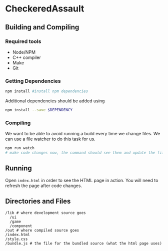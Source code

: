 # CheckeredAssault

## Building and Compiling

### Required tools

* Node/NPM
* C++ compiler
* Make
* Git

### Getting Dependencies

```sh
npm install #install npm dependencies
```

Additional dependencies should be added using

```sh
npm install --save $DEPENDENCY
```

### Compiling

We want to be able to avoid running a build every time we change files.
We can use a file watcher to do this task for us.

```sh
npm run watch
# make code changes now, the command should see them and update the files
```

## Running

Open `index.html` in order to see the HTML page in action.
You will need to refresh the page after code changes.

## Directories and Files

```
/lib # where development source goes
  /ui
  /game
  /component
/out # where compiled source goes
/index.html
/style.css
/bundle.js # the file for the bundled source (what the html page uses)
```
